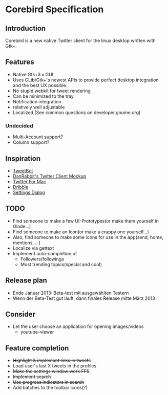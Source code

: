 
# Corebird Specification

## Introduction
Corebird is a new native Twitter client for the linux desktop written with Gtk+.


## Features
* Native Gtk+3.x GUI
* Uses GLib/Gtk+'s newest APIs to provide perfect desktop integration and the best UX possible.
* No stupid webkit for tweet rendering
* Can be minimized to the tray
* Notification integration
* relatively well adjustable
* Localized (See common questions on developer.gnome.org)

### Undecided
* Multi-Account support?
* Column support?
 


## Inspiration

* [TweetBot](https://itunes.apple.com/de/app/tweetbot-for-twitter/id557168941?mt=12)
* [DanRabbit's Twitter Client Mockup](http://danrabbit.deviantart.com/art/Twitter-333689268)
* [Twitter For Mac](http://a1991.phobos.apple.com/us/r1000/030/Purple/54/2d/b0/mzl.ifsvcyku.800x500-75.jpg)
* [Dribble](http://dribbble.s3.amazonaws.com/users/30071/screenshots/666701/attachments/58662/Timeline.png)
* [Settings Dialog](http://elementaryos.org/sites/default/files/user/5/Screenshot%20from%202012-03-11%2000%3A00%3A40.png)


## TODO
* Find someone to make a few UI-Prototypes(or make them yourself in Glade...)
* Find someone to make an Icon(or make a crappy one yourself...)
* Also, find someone to make some icons for use in the app(send, home, mentions, ...)
* Localize via gettext
* Implement auto-completion of 
    * Followers/followings
    * Most trending topics(special and cool)

## Release plan
* Ende Januar 2013: Beta-test mit ausgewählten Testern
* Wenn der Beta-Test gut läuft, dann finales Release mitte März 2013


## Consider
* Let the user choose an application for opening images/videos
    * youtube-viewer

## Feature completion
* <s>Highlight &  implement links in tweets</s>
* Load user's last X tweets in the profiles
* <s>Make the settings window work FFS</s>
* <s>Implement search</s>
* <s>Use progress indicators in search</s>
* Add batches to the toolbar icons(?)